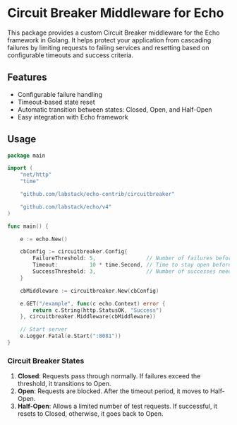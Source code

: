 # Circuit Breaker Middleware for Echo

This package provides a custom Circuit Breaker middleware for the Echo framework in Golang. It helps protect your application from cascading failures by limiting requests to failing services and resetting based on configurable timeouts and success criteria.

## Features

- Configurable failure handling
- Timeout-based state reset
- Automatic transition between states: Closed, Open, and Half-Open
- Easy integration with Echo framework

## Usage

```go
package main

import (
	"net/http"
	"time"

	"github.com/labstack/echo-contrib/circuitbreaker"

	"github.com/labstack/echo/v4"
)

func main() {

	e := echo.New()

	cbConfig := circuitbreaker.Config{
		FailureThreshold: 5,                // Number of failures before opening circuit
		Timeout:          10 * time.Second, // Time to stay open before transitioning to half-open
		SuccessThreshold: 3,                // Number of successes needed to move back to closed state
	}

	cbMiddleware := circuitbreaker.New(cbConfig)

	e.GET("/example", func(c echo.Context) error {
		return c.String(http.StatusOK, "Success")
	}, circuitbreaker.Middleware(cbMiddleware))

	// Start server
	e.Logger.Fatal(e.Start(":8081"))
}
```

### Circuit Breaker States

1. **Closed**: Requests pass through normally. If failures exceed the threshold, it transitions to Open.
2. **Open**: Requests are blocked. After the timeout period, it moves to Half-Open.
3. **Half-Open**: Allows a limited number of test requests. If successful, it resets to Closed, otherwise, it goes back to Open.
